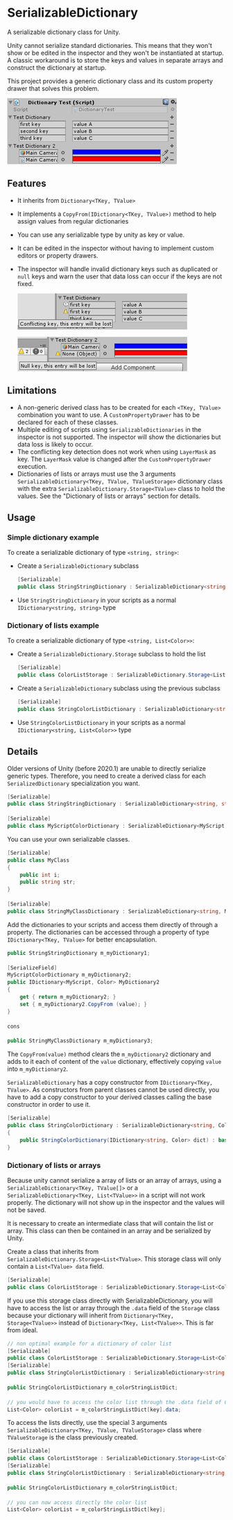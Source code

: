 # SerializableDictionary

A serializable dictionary class for Unity.

Unity cannot serialize standard dictionaries. This means that they won't show or be edited in the inspector
and they won't be instantiated at startup. A classic workaround is to store the keys and values in separate arrays
and construct the dictionary at startup.

This project provides a generic dictionary class and its custom property drawer that solves this problem.

![General screenshot](docs/SerializableDictionary_screenshot1.png)

## Features

- It inherits from `Dictionary<TKey, TValue>`
- It implements a `CopyFrom(IDictionary<TKey, TValue>)` method to help assign values from regular dictionaries
- You can use any serializable type by unity as key or value.
- It can be edited in the inspector without having to implement custom editors or property drawers.
- The inspector will handle invalid dictionary keys such as duplicated or `null` keys and warn the user that data loss can occur if the keys are not fixed.

  ![Conflicting keys screenshot](docs/SerializableDictionary_screenshot2.png)

  ![Null key screenshot](docs/SerializableDictionary_screenshot3.png)

## Limitations

- A non-generic derived class has to be created for each `<TKey, TValue>` combination you want to use. A `CustomPropertyDrawer` has to be declared for each of these classes.
- Multiple editing of scripts using `SerializableDictionaries` in the inspector is not supported. The inspector will show the dictionaries but data loss is likely to occur.
- The conflicting key detection does not work when using `LayerMask` as key. The `LayerMask` value is changed after the `CustomPropertyDrawer` execution.
- Dictionaries of lists or arrays must use the 3 arguments `SerializableDictionary<TKey, TValue, TValueStorage>` dictionary class with the extra `SerializableDictionary.Storage<TValue>` class to hold the values. See the "Dictionary of lists or arrays" section for details.

## Usage

### Simple dictionary example

To create a serializable dictionary of type `<string, string>`:

- Create a `SerializableDictionary` subclass
  ```csharp
  [Serializable]
  public class StringStringDictionary : SerializableDictionary<string, string> {}
  ```
- Use `StringStringDictionary` in your scripts as a normal `IDictionary<string, string>` type

### Dictionary of lists example

To create a serializable dictionary of type `<string, List<Color>>`:

- Create a `SerializableDictionary.Storage` subclass to hold the list

  ```csharp
  [Serializable]
  public class ColorListStorage : SerializableDictionary.Storage<List<Color>> {}
  ```

- Create a `SerializableDictionary` subclass using the previous subclass
  ```csharp
  [Serializable]
  public class StringColorListDictionary : SerializableDictionary<string, List<Color>, ColorListStorage> {}
  ```
- Use `StringColorListDictionary` in your scripts as a normal `IDictionary<string, List<Color>>` type

## Details

Older versions of Unity (before 2020.1) are unable to directly serialize generic types. Therefore, you need to create a derived class for each `SerializedDictionary` specialization you want.

```csharp
[Serializable]
public class StringStringDictionary : SerializableDictionary<string, string> {}

[Serializable]
public class MyScriptColorDictionary : SerializableDictionary<MyScript, Color> {}
```

You can use your own serializable classes.

```csharp
[Serializable]
public class MyClass
{
    public int i;
    public string str;
}

[Serializable]
public class StringMyClassDictionary : SerializableDictionary<string, MyClass> {}
```

Add the dictionaries to your scripts and access them directly of through a property.
The dictionaries can be accessed through a property of type `IDictionary<TKey, TValue>` for better encapsulation.

```csharp
public StringStringDictionary m_myDictionary1;

[SerializeField]
MyScriptColorDictionary m_myDictionary2;
public IDictionary<MyScript, Color> MyDictionary2
{
    get { return m_myDictionary2; }
    set { m_myDictionary2.CopyFrom (value); }
}

cons

public StringMyClassDictionary m_myDictionary3;
```

The `CopyFrom(value)` method clears the `m_myDictionary2` dictionary and adds to it each of content of the `value` dictionary, effectively copying `value` into `m_myDictionary2`.

`SerializableDictionary` has a copy constructor from `IDictionary<TKey, TValue>`. As constructors from parent classes cannot be used directly, you have to add a copy constructor to your derived classes calling the base constructor in order to use it.

```csharp
[Serializable]
public class StringColorDictionary : SerializableDictionary<string, Color>
{
    public StringColorDictionary(IDictionary<string, Color> dict) : base(dict) {}
}
```

### Dictionary of lists or arrays

Because unity cannot serialize a array of lists or an array of arrays, using a `SerializableDictionary<TKey, TValue[]>` or a `SerializableDictionary<TKey, List<TValue>>` in a script will not work properly. The dictionary will not show up in the inspector and the values will not be saved.

It is necessary to create an intermediate class that will contain the list or array. This class can then be contained in an array and be serialized by Unity.

Create a class that inherits from `SerializableDictionary.Storage<List<TValue>`. This storage class will only contain a `List<TValue> data` field.

```csharp
[Serializable]
public class ColorListStorage : SerializableDictionary.Storage<List<Color>> {}
```

If you use this storage class directly with SerializableDictionary, you will have to access the list or array through the `.data` field of the `Storage` class because your dictionary will inherit from `Dictionary<TKey, Storage<TValue>>` instead of `Dictionary<TKey, List<TValue>>`. This is far from ideal.

```csharp
// non optimal example for a dictionary of color list
[Serializable]
public class ColorListStorage : SerializableDictionary.Storage<List<Color>> {}
[Serializable]
public class StringColorListDictionary : SerializableDictionary<string, ColorListStorage> {}

public StringColorListDictionary m_colorStringListDict;

// you would have to access the color list through the .data field of ColorListStorage
List<Color> colorList = m_colorStringListDict[key].data;
```

To access the lists directly, use the special 3 arguments `SerializableDictionary<TKey, TValue, TValueStorage>` class where `TValueStorage` is the class previously created.

```csharp
[Serializable]
public class ColorListStorage : SerializableDictionary.Storage<List<Color>> {}
[Serializable]
public class StringColorListDictionary : SerializableDictionary<string, List<Color>, ColorListStorage> {}

public StringColorListDictionary m_colorStringListDict;

// you can now access directly the color list
List<Color> colorList = m_colorStringListDict[key];
```
